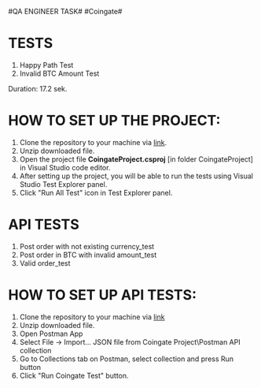 #QA ENGINEER TASK#
#Coingate#

  TESTS
=========
1. Happy Path Test
2. Invalid BTC Amount Test

Duration: 17.2 sek.

HOW TO SET UP THE PROJECT:
===========================
1. Clone the repository to your machine via [link](https://github.com/ElenaKup/CoingateProject/archive/master.zip). 
2. Unzip downloaded file.
3. Open the project file **CoingateProject.csproj** [in folder CoingateProject] in Visual Studio code editor.
4. After setting up the project, you will be able to run the tests using Visual Studio Test Explorer panel.
5. Click "Run All Test" icon in Test Explorer panel.

 API TESTS
=========
1. Post order with not existing currency_test
2. Post order in BTC with invalid amount_test
3. Valid order_test

HOW TO SET UP API TESTS:
=========================
1. Clone the repository to your machine via [link](https://github.com/ElenaKup/CoingateProject/archive/master.zip)
2. Unzip downloaded file.
3. Open Postman App
4. Select File -> Import... JSON file from Coingate Project\Postman API collection
5. Go to Collections tab on Postman, select collection and press Run button
6. Click "Run Coingate Test" button.
